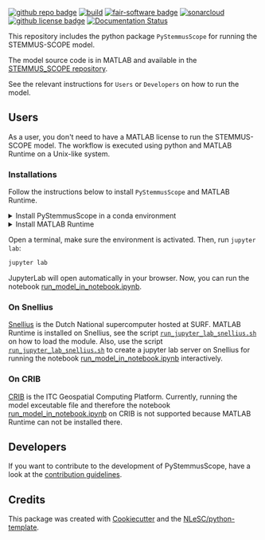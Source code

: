 
<!-- (Customize these badges with your own links, and check https://shields.io/ or https://badgen.net/ to see which other badges are available.) -->


[![github repo badge](https://img.shields.io/badge/github-repo-000.svg?logo=github&labelColor=gray&color=blue)](https://github.com/EcoExtreML/stemmus_scope_processing)
[![build](https://github.com/EcoExtreML/stemmus_scope_processing/actions/workflows/build.yml/badge.svg)](https://github.com/EcoExtreML/stemmus_scope_processing/actions/workflows/build.yml)
[![fair-software badge](https://img.shields.io/badge/fair--software.eu-%E2%97%8F%20%20%E2%97%8F%20%20%E2%97%8F%20%20%E2%97%8F%20%20%E2%97%8B-yellow)](https://fair-software.eu)
[![sonarcloud](https://github.com/EcoExtreML/stemmus_scope_processing/actions/workflows/sonarcloud.yml/badge.svg)](https://github.com/EcoExtreML/stemmus_scope_processing/actions/workflows/sonarcloud.yml)
[![github license badge](https://img.shields.io/github/license/EcoExtreML/stemmus_scope_processing)](https://github.com/EcoExtreML/stemmus_scope_processing)
[![Documentation Status](https://readthedocs.org/projects/pystemmusscope/badge/?version=latest)](https://pystemmusscope.readthedocs.io/en/latest/?badge=latest)

<!-- [![RSD](https://img.shields.io/badge/rsd-pystemmusscope-00a3e3.svg)](https://www.research-software.nl/software/pystemmusscope)
[![workflow pypi badge](https://img.shields.io/pypi/v/pystemmusscope.svg?colorB=blue)](https://pypi.python.org/project/pystemmusscope/)
[![DOI](https://zenodo.org/badge/DOI/<replace-with-created-DOI>.svg)](https://doi.org/<replace-with-created-DOI>)
[![workflow cii badge](https://bestpractices.coreinfrastructure.org/projects/<replace-with-created-project-identifier>/badge)](https://bestpractices.coreinfrastructure.org/projects/<replace-with-created-project-identifier>)
[![workflow scc badge](https://sonarcloud.io/api/project_badges/measure?project=EcoExtreML_stemmus_scope_processing&metric=coverage)](https://sonarcloud.io/dashboard?id=EcoExtreML_stemmus_scope_processing)
[![cffconvert](https://github.com/EcoExtreML/stemmus_scope_processing/actions/workflows/cffconvert.yml/badge.svg)](https://github.com/EcoExtreML/stemmus_scope_processing/actions/workflows/cffconvert.yml)
[![markdown-link-check](https://github.com/EcoExtreML/stemmus_scope_processing/actions/workflows/markdown-link-check.yml/badge.svg)](https://github.com/EcoExtreML/stemmus_scope_processing/actions/workflows/markdown-link-check.yml) -->

This repository includes the python package `PyStemmusScope` for running the STEMMUS-SCOPE model.
<!-- markdown-link-check-disable-next-line -->
The model source code is in MATLAB and available in the [STEMMUS_SCOPE repository](https://github.com/EcoExtreML/STEMMUS_SCOPE).

See the relevant instructions for `Users` or `Developers` on how to run the model.

## Users

As a user, you don't need to have a MATLAB license to run the STEMMUS-SCOPE model. The workflow is executed using python and MATLAB Runtime on a Unix-like system.

### Installations 

Follow the instructions below to install `PyStemmusScope` and MATLAB Runtime.

<details>
  <summary>Install PyStemmusScope in a conda environment</summary>

PyStemmusScope is installed in a conda environment, see the the
[`environment.yml`](https://github.com/EcoExtreML/STEMMUS_SCOPE_Processing/blob/main/environment.yml)
file.

Run the commands below in a terminal:

```sh
# Download and install Mamba on linux
wget https://github.com/conda-forge/miniforge/releases/latest/download/Mambaforge-pypy3-Linux-x86_64.sh
bash Mambaforge-pypy3-Linux-x86_64.sh -b -p ~/mamba

# Update base environment
. ~/mamba/bin/activate
mamba update --name base mamba

# Download environment file
wget https://github.com/EcoExtreML/STEMMUS_SCOPE_Processing/blob/main/environment.yml

# Create a conda environment called 'pystemmusscope' with all required dependencies
mamba env create -f environment.yml

# The environment can be activated with
. ~/mamba/bin/activate pystemmusscope

```
</details>

<details>
  <summary>Install MATLAB Runtime </summary>

To run the STEMMUS_SCOPE, you need MATLAB Runtime version `2021a`.

In a terminal:

```sh
# Download MATLAB Runtime for Linux
wget https://ssd.mathworks.com/supportfiles/downloads/R2021a/Release/6/deployment_files/installer/complete/glnxa64/MATLAB_Runtime_R2021a_Update_6_glnxa64.zip

# Unzip the file
unzip MATLAB_Runtime_R2021a_Update_6_glnxa64.zip

# Install it
cd MATLAB_Runtime_R2021a_Update_6_glnxa64
sudo -H ./install -mode silent -agreeToLicense yes
```

For more information on how to download and install it, see the links below:
- [download](https://nl.mathworks.com/products/compiler/matlab-runtime.html)
- [intallation](https://nl.mathworks.com/help/compiler/install-the-matlab-runtime.html)

</details>

Open a terminal, make sure the environment is activated. Then, run `jupyter lab`:

```sh
jupyter lab
```

JupyterLab will open automatically in your browser. Now, you can run the notebook [run_model_in_notebook.ipynb](https://github.com/EcoExtreML/STEMMUS_SCOPE_Processing/blob/main/notebooks/run_model_in_notebook.ipynb).

### On Snellius

[Snellius](https://servicedesk.surfsara.nl/wiki/display/WIKI/Snellius) is the
Dutch National supercomputer hosted at SURF. MATLAB Runtime is installed on
Snellius, see the script
[`run_jupyter_lab_snellius.sh`](https://github.com/EcoExtreML/STEMMUS_SCOPE_Processing/blob/main/run_jupyter_lab_snellius.sh)
on how to load the module. Also, use the script
[`run_jupyter_lab_snellius.sh`](https://github.com/EcoExtreML/STEMMUS_SCOPE_Processing/blob/main/run_jupyter_lab_snellius.sh)
to create a jupyter lab server on Snellius for running the notebook
[run_model_in_notebook.ipynb](https://github.com/EcoExtreML/STEMMUS_SCOPE_Processing/blob/main/notebooks/run_model_in_notebook.ipynb)
interactively.

### On CRIB

[CRIB](https://crib.utwente.nl/) is the ITC Geospatial Computing Platform.
Currently, running the model exceutable file and therefore the notebook
[run_model_in_notebook.ipynb](https://github.com/EcoExtreML/STEMMUS_SCOPE_Processing/blob/main/notebooks/run_model_in_notebook.ipynb)
on CRIB is not supported because MATLAB Runtime can not be installed there.

## Developers

If you want to contribute to the development of PyStemmusScope,
have a look at the [contribution guidelines](https://github.com/EcoExtreML/STEMMUS_SCOPE_Processing/blob/main/CONTRIBUTING.md).

## Credits

This package was created with [Cookiecutter](https://github.com/audreyr/cookiecutter) and the [NLeSC/python-template](https://github.com/NLeSC/python-template).

